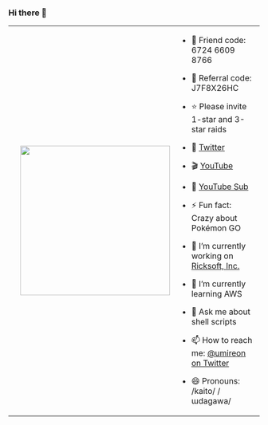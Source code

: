 ### Hi there 👋

<table>
<th>
<td>
<img src="https://user-images.githubusercontent.com/1067855/129916388-487b5b49-2fac-4f9b-b29f-6b8466695dbf.jpeg" width="300">
</td>
<td>

- 🤝 Friend code: 6724 6609 8766
- 🔰 Referral code: J7F8X26HC
- ⭐️ Please invite 1-star and 3-star raids
- 🐥 [Twitter](https://twitter.com/umireon)
- 🎬 [YouTube](https://www.youtube.com/channel/UCfhyVWrxCmdUpst-5n7Kz_Q)
- 🎥 [YouTube Sub](https://www.youtube.com/channel/UCumTleFHsbhzVKmIlzi22Nw)
- ⚡ Fun fact: Crazy about Pokémon GO
- 🔭 I’m currently working on [Ricksoft, Inc.](https://ricksoft-inc.com/)
- 🌱 I’m currently learning AWS
- 💬 Ask me about shell scripts
- 📫 How to reach me: [@umireon on Twitter](https://twitter.com/umireon/)
- 😄 Pronouns: /kaito/ /ɯdaɡawa/

  </td>
</th>
</table>
